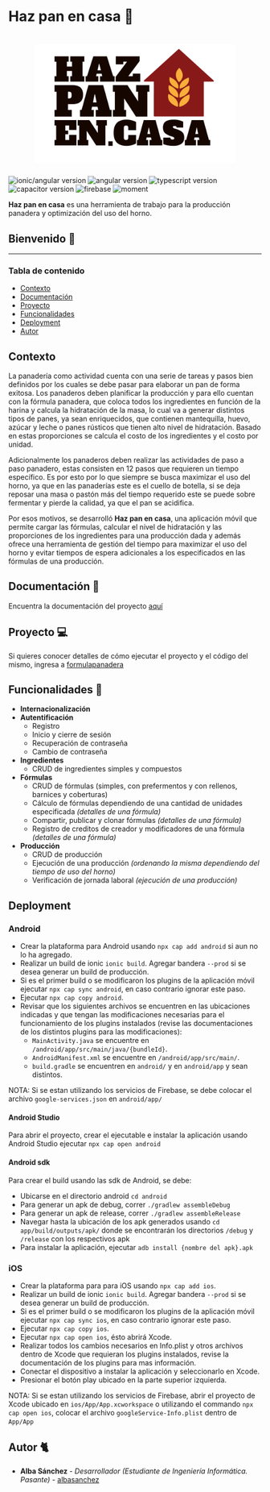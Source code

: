 # Haz pan en casa 🍞

<h1 align="center">
  <img src="formulapanadera/src/assets/logo/logo.png" alt="Logo" width="400" height="auto">
</h1>

![ionic/angular version](https://img.shields.io/badge/ionic/angular-5.3.3-blue)
![angular version](https://img.shields.io/badge/angular-10.1.2-blue)
![typescript version](https://img.shields.io/badge/typescript-4.0.2-blue)
![capacitor version](https://img.shields.io/badge/capacitor-2.4.1-blue)
![firebase](https://img.shields.io/badge/firebase-7.21.0-blue)
![moment](https://img.shields.io/badge/moment-2.29.0-blue)

**Haz pan en casa** es una herramienta de trabajo para la producción panadera y optimización del uso del horno.

## Bienvenido 📱

---

### Tabla de contenido

- [Contexto](#contexto)
- [Documentación](#documentación-)
- [Proyecto](#proyecto-)
- [Funcionalidades](#funcionalidades-)
- [Deployment](#deployment)
- [Autor](#autor-)

## Contexto

La panadería como actividad cuenta con una serie de tareas y pasos bien definidos por los cuales se debe pasar para elaborar un pan de forma exitosa. Los panaderos deben planificar la producción y para ello cuentan con la fórmula
panadera, que coloca todos los ingredientes en función de la harina y calcula la hidratación de la masa, lo cual va a generar distintos tipos de panes, ya sean enriquecidos, que contienen mantequilla, huevo, azúcar y leche o panes rústicos que tienen alto nivel de hidratación. Basado en estas proporciones se calcula el costo de
los ingredientes y el costo por unidad.

Adicionalmente los panaderos deben realizar las actividades de paso a paso panadero, estas consisten en 12 pasos que requieren un tiempo específico. Es por esto por lo que siempre se busca maximizar el uso del horno, ya que en las panaderías este es el cuello de botella, si se deja reposar una masa o pastón más del tiempo requerido este se puede sobre fermentar y pierde la calidad, ya que el pan se acidifica.

Por esos motivos, se desarrolló **Haz pan en casa**, una aplicación móvil que permite cargar las fórmulas, calcular el nivel de hidratación y las proporciones de los ingredientes para una producción dada y además ofrece una herramienta de gestión del tiempo para maximizar el uso del horno y evitar tiempos de espera adicionales a los especificados en las fórmulas de una producción.

## Documentación 📖

Encuentra la documentación del proyecto [aquí](https://github.com/synergyvision/formulapanadera/tree/master/docs)

## Proyecto 💻

Si quieres conocer detalles de cómo ejecutar el proyecto y el código del mismo, ingresa a [formulapanadera](https://github.com/synergyvision/formulapanadera/tree/master/formulapanadera)

## Funcionalidades 📄

- **Internacionalización**
- **Autentificación**
  - Registro
  - Inicio y cierre de sesión
  - Recuperación de contraseña
  - Cambio de contraseña
- **Ingredientes**
  - CRUD de ingredientes simples y compuestos
- **Fórmulas**
  - CRUD de fórmulas (simples, con prefermentos y con rellenos, barnices y coberturas)
  - Cálculo de fórmulas dependiendo de una cantidad de unidades especificada _(detalles de una fórmula)_
  - Compartir, publicar y clonar fórmulas _(detalles de una fórmula)_
  - Registro de creditos de creador y modificadores de una fórmula _(detalles de una fórmula)_
- **Producción**
  - CRUD de producción
  - Ejecución de una producción _(ordenando la misma dependiendo del tiempo de uso del horno)_
  - Verificación de jornada laboral _(ejecución de una producción)_

## Deployment

### Android

- Crear la plataforma para Android usando `npx cap add android` si aun no lo ha agregado.
- Realizar un build de ionic `ionic build`. Agregar bandera `--prod` si se desea generar un build de producción.
- Si es el primer build o se modificaron los plugins de la aplicación móvil ejecutar `npx cap sync android`, en caso contrario ignorar este paso.
- Ejecutar `npx cap copy android`.
- Revisar que los siguientes archivos se encuentren en las ubicaciones indicadas y que tengan las modificaciones necesarias para el funcionamiento de los plugins instalados (revise las documentaciones de los distintos plugins para las modificaciones):
  - `MainActivity.java` se encuentre en `/android/app/src/main/java/{bundleId}`.
  - `AndroidManifest.xml` se encuentre en `/android/app/src/main/`.
  - `build.gradle` se encuentren en `android/` y en `android/app` y sean distintos.

NOTA: Si se estan utilizando los servicios de Firebase, se debe colocar el archivo `google-services.json` en `android/app/`

#### Android Studio

Para abrir el proyecto, crear el ejecutable e instalar la aplicación usando Android Studio ejecutar `npx cap open android`

#### Android sdk

Para crear el build usando las sdk de Android, se debe:
  - Ubicarse en el directorio android `cd android`
  - Para generar un apk de debug, correr `./gradlew assembleDebug`
  - Para generar un apk de release, correr `./gradlew assembleRelease`
  - Navegar hasta la ubicación de los apk generados usando `cd app/build/outputs/apk/` donde se encontrarán los directorios `/debug` y `/release` con los respectivos apk
  - Para instalar la aplicación, ejecutar `adb install {nombre del apk}.apk`

### iOS

- Crear la plataforma para para iOS usando `npx cap add ios`.
- Realizar un build de ionic `ionic build`. Agregar bandera `--prod` si se desea generar un build de producción.
- Si es el primer build o se modificaron los plugins de la aplicación móvil ejecutar `npx cap sync ios`, en caso contrario ignorar este paso.
- Ejecutar `npx cap copy ios`.
- Ejecutar `npx cap open ios`, ésto abrirá Xcode.
- Realizar todos los cambios necesarios en Info.plist y otros archivos dentro de Xcode que requieran los plugins instalados, revise la documentación de los plugins para mas información.
- Conectar el dispositivo a instalar la aplicación y seleccionarlo en Xcode.
- Presionar el botón play ubicado en la parte superior izquierda.

NOTA: Si se estan utilizando los servicios de Firebase, abrir el proyecto de Xcode ubicado en `ios/App/App.xcworkspace` o utilizando el commando `npx cap open ios`, colocar el archivo `googleService-Info.plist` dentro de `App/App` 

## Autor 🐈

- **Alba Sánchez** - _Desarrollador (Estudiante de Ingeniería Informática. Pasante)_ - [albasanchez](https://github.com/albasanchez)
